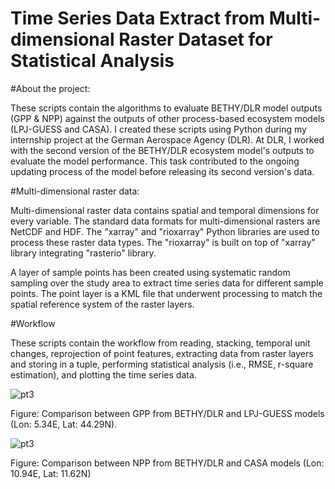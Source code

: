 # Time Series Data Extract from Multi-dimensional Raster Dataset for Statistical Analysis

#About the project:

These scripts contain the algorithms to evaluate BETHY/DLR model outputs (GPP & NPP) against the outputs of other process-based ecosystem models (LPJ-GUESS and CASA). I created these scripts using Python during my internship project at the German Aerospace Agency (DLR). At DLR, I worked with the second version of the BETHY/DLR ecosystem model's outputs to evaluate the model performance. This task contributed to the ongoing updating process of the model before releasing its second version's data.

#Multi-dimensional raster data:

Multi-dimensional raster data contains spatial and temporal dimensions for every variable. The standard data formats for multi-dimensional rasters are NetCDF and HDF. The "xarray" and "rioxarray" Python libraries are used to process these raster data types. The "rioxarray" is built on top of "xarray" library integrating "rasterio" library.

A layer of sample points has been created using systematic random sampling over the study area to extract time series data for different sample points. The point layer is a KML file that underwent processing to match the spatial reference system of the raster layers.

#Workflow

These scripts contain the workflow from reading, stacking, temporal unit changes, reprojection of point features, extracting data from raster layers and storing in a tuple, performing statistical analysis (i.e., RMSE, r-square estimation), and plotting the time series data.

![pt3](https://github.com/mds-islam/Multi-dimensional-Raster-TimeSeries/assets/158111120/84e06dc7-1b94-4fee-974e-4c0813be7b7b)

Figure: Comparison between GPP from BETHY/DLR and LPJ-GUESS models (Lon: 5.34E, Lat: 44.29N).

![pt3](https://github.com/mds-islam/Multi-dimensional-Raster-TimeSeries/assets/158111120/f58a86e3-b014-486d-b3ba-386734b1ae1d)

Figure: Comparison between NPP from BETHY/DLR and CASA models (Lon: 10.94E, Lat: 11.62N)

